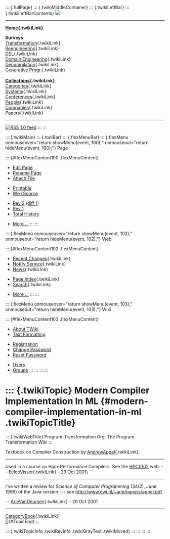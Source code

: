 ::: {.fullPage}
::: {.twikiMiddleContainer}
::: {.twikiLeftBar}
::: {.twikiLeftBarContents}
![](../pub/transformation.gif)

------------------------------------------------------------------------

**[Home](WebHome){.twikiLink}**

**Surveys**\
[Transformation](ProgramTransformation){.twikiLink}\
[Reengineering](ReengineeringWiki){.twikiLink}\
[DSL](DomainSpecificLanguages){.twikiLink}\
[Domain Engineering](DomainEngineering){.twikiLink}\
[Decompilation](DeCompilation){.twikiLink}\
[Generative Progr.](GenerativeProgrammingWiki){.twikiLink}\
\
**[Collections](CategoryCollection){.twikiLink}**\
[Categories](CategoryCategory){.twikiLink}\
[Systems](TransformationSystems){.twikiLink}\
[Conferences](TransformationConferences){.twikiLink}\
[People](TransformationPeople){.twikiLink}\
[Companies](TransformationCompanies){.twikiLink}\
[Papers](CategoryPaper){.twikiLink}

------------------------------------------------------------------------

[![](../pub/rss.gif "RSS 1.0 feed")](WebRss@skin=rss)
:::
:::

::: {.twikiMain}
::: {.toolBar}
::: {.flexMenuBar}
::: {.flexMenu onmouseover="return showMenu(event, 100);" onmouseout="return hideMenu(event, 100);"}
Page

::: {#flexMenuContent100 .flexMenuContent}
-   [Edit
    Page](http://www.program-transformation.org/edit/Transform/ModernCompilerImplementationInML?t=1536826519)
-   [Rename
    Page](http://www.program-transformation.org/rename/Transform/ModernCompilerImplementationInML)
-   [Attach
    File](http://www.program-transformation.org/attach/Transform/ModernCompilerImplementationInML)

<!-- -->

-   [Printable](http://www.program-transformation.org/view/Transform/ModernCompilerImplementationInML?skin=print.pattern)
-   [Wiki
    Source](http://www.program-transformation.org/view/Transform/ModernCompilerImplementationInML?skin=text&raw=on&contenttype=text/plain)

<!-- -->

-   [Rev
    2](http://www.program-transformation.org/view/Transform/ModernCompilerImplementationInML?rev=1.2)
    [(diff 1)](http://www.program-transformation.org/rdiff/Transform/ModernCompilerImplementationInML?rev1=1.2&rev2=1.1)
-   [Rev
    1](http://www.program-transformation.org/view/Transform/ModernCompilerImplementationInML?rev=1.1)
-   [Total
    History](http://www.program-transformation.org/rdiff/Transform/ModernCompilerImplementationInML)

<!-- -->

-   [More
    \...](http://www.program-transformation.org/oops/Transform/ModernCompilerImplementationInML?template=oopsmore&param1=1.2&param2=1.2)
:::
:::

::: {.flexMenu onmouseover="return showMenu(event, 102);" onmouseout="return hideMenu(event, 102);"}
Web

::: {#flexMenuContent102 .flexMenuContent}
-   [Recent Changes](WebChanges){.twikiLink}
-   [Notify Service](WebNotify){.twikiLink}
-   [News](WebNews){.twikiLink}

<!-- -->

-   [Page Index](WebIndex){.twikiLink}
-   [Search](WebSearch){.twikiLink}

<!-- -->

-   [More
    \...](http://www.program-transformation.org/oops/Transform/ModernCompilerImplementationInML?template=oopsmore&param1=1.2&param2=1.2)
:::
:::

::: {.flexMenu onmouseover="return showMenu(event, 103);" onmouseout="return hideMenu(event, 103);"}
Wiki

::: {#flexMenuContent103 .flexMenuContent}
-   [About
    TWiki](http://www.program-transformation.org/view/TWiki/WebHome)
-   [Text
    Formatting](http://www.program-transformation.org/view/TWiki/TextFormattingRules)

<!-- -->

-   [Registration](http://www.program-transformation.org/view/TWiki/TWikiRegistration)
-   [Change
    Password](http://www.program-transformation.org/view/TWiki/ChangePassword)
-   [Reset
    Password](http://www.program-transformation.org/view/TWiki/ResetPassword)

<!-- -->

-   [Users](http://www.program-transformation.org/view/Main/TWikiUsers)
-   [Groups](http://www.program-transformation.org/view/Main/TWikiGroups)
:::
:::
:::
:::

::: {.twikiTopic}
Modern Compiler Implementation In ML {#modern-compiler-implementation-in-ml .twikiTopicTitle}
====================================

::: {.twikiWebTitle}
Program-Transformation.Org: The Program Transformation Wiki
:::

Textbook on Compiler Construction by
[AndrewAppel](AndrewAppel){.twikiLink}.

------------------------------------------------------------------------

Used in a course on High-Performance Compilers. See the
[HPC0102](http://www.program-transformation.org/view/HPC0102/WebHome)
web. \-- [EelcoVisser](../Main/EelcoVisser){.twikiLink} - 29 Oct 2001\

------------------------------------------------------------------------

I\'ve written a review for *Science of Computer Programming* (34(2),
June 1999) of the Java version \-\-- see
<http://www.cwi.nl/~arie/papers/appel.pdf>

\-- [ArieVanDeursen](ArieVanDeursen){.twikiLink} - 29 Oct 2001

------------------------------------------------------------------------

[CategoryBook](CategoryBook){.twikiLink}\
[]{#TopicEnd}
:::

::: {.twikiTopicInfo .twikiRevInfo .twikiGrayText .twikiMoved}
:::
:::
:::
:::
